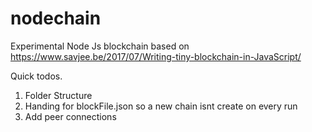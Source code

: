 # nodechain

Experimental Node Js blockchain based on https://www.savjee.be/2017/07/Writing-tiny-blockchain-in-JavaScript/


Quick todos.

1. Folder Structure
2. Handing for blockFile.json so a new chain isnt create on every run
3. Add peer connections
